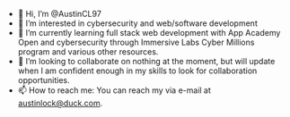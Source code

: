 - 👋 Hi, I’m @AustinCL97
- 👀 I’m interested in cybersecurity and web/software development
- 🌱 I’m currently learning full stack web development with App Academy Open and cybersecurity through Immersive Labs Cyber Millions program and various other resources. 
- 💞️ I’m looking to collaborate on nothing at the moment, but will update when I am confident enough in my skills to look for collaboration opportunities. 
- 📫 How to reach me: You can reach my via e-mail at austinlock@duck.com. 

<!---
AustinCL97/AustinCL97 is a ✨ special ✨ repository because its `README.md` (this file) appears on your GitHub profile.
You can click the Preview link to take a look at your changes.
--->
